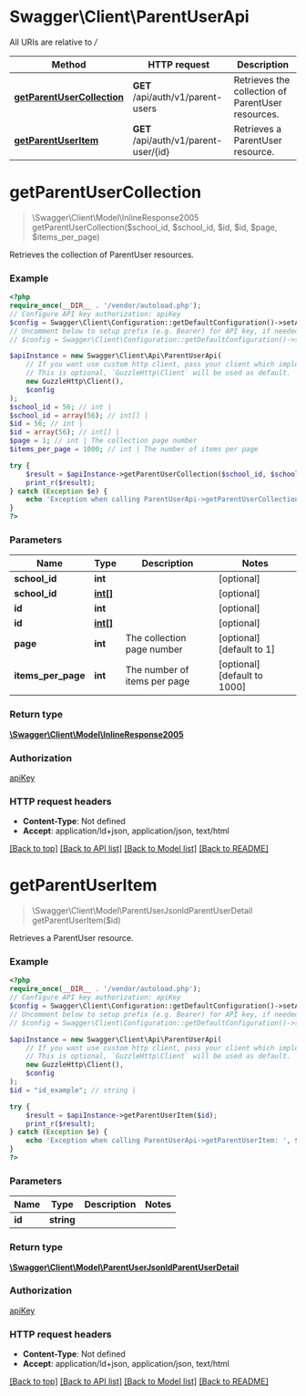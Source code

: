# Swagger\Client\ParentUserApi

All URIs are relative to */*

Method | HTTP request | Description
------------- | ------------- | -------------
[**getParentUserCollection**](ParentUserApi.md#getparentusercollection) | **GET** /api/auth/v1/parent-users | Retrieves the collection of ParentUser resources.
[**getParentUserItem**](ParentUserApi.md#getparentuseritem) | **GET** /api/auth/v1/parent-user/{id} | Retrieves a ParentUser resource.

# **getParentUserCollection**
> \Swagger\Client\Model\InlineResponse2005 getParentUserCollection($school_id, $school_id, $id, $id, $page, $items_per_page)

Retrieves the collection of ParentUser resources.

### Example
```php
<?php
require_once(__DIR__ . '/vendor/autoload.php');
// Configure API key authorization: apiKey
$config = Swagger\Client\Configuration::getDefaultConfiguration()->setApiKey('Authorization', 'YOUR_API_KEY');
// Uncomment below to setup prefix (e.g. Bearer) for API key, if needed
// $config = Swagger\Client\Configuration::getDefaultConfiguration()->setApiKeyPrefix('Authorization', 'Bearer');

$apiInstance = new Swagger\Client\Api\ParentUserApi(
    // If you want use custom http client, pass your client which implements `GuzzleHttp\ClientInterface`.
    // This is optional, `GuzzleHttp\Client` will be used as default.
    new GuzzleHttp\Client(),
    $config
);
$school_id = 56; // int | 
$school_id = array(56); // int[] | 
$id = 56; // int | 
$id = array(56); // int[] | 
$page = 1; // int | The collection page number
$items_per_page = 1000; // int | The number of items per page

try {
    $result = $apiInstance->getParentUserCollection($school_id, $school_id, $id, $id, $page, $items_per_page);
    print_r($result);
} catch (Exception $e) {
    echo 'Exception when calling ParentUserApi->getParentUserCollection: ', $e->getMessage(), PHP_EOL;
}
?>
```

### Parameters

Name | Type | Description  | Notes
------------- | ------------- | ------------- | -------------
 **school_id** | **int**|  | [optional]
 **school_id** | [**int[]**](../Model/int.md)|  | [optional]
 **id** | **int**|  | [optional]
 **id** | [**int[]**](../Model/int.md)|  | [optional]
 **page** | **int**| The collection page number | [optional] [default to 1]
 **items_per_page** | **int**| The number of items per page | [optional] [default to 1000]

### Return type

[**\Swagger\Client\Model\InlineResponse2005**](../Model/InlineResponse2005.md)

### Authorization

[apiKey](../../README.md#apiKey)

### HTTP request headers

 - **Content-Type**: Not defined
 - **Accept**: application/ld+json, application/json, text/html

[[Back to top]](#) [[Back to API list]](../../README.md#documentation-for-api-endpoints) [[Back to Model list]](../../README.md#documentation-for-models) [[Back to README]](../../README.md)

# **getParentUserItem**
> \Swagger\Client\Model\ParentUserJsonldParentUserDetail getParentUserItem($id)

Retrieves a ParentUser resource.

### Example
```php
<?php
require_once(__DIR__ . '/vendor/autoload.php');
// Configure API key authorization: apiKey
$config = Swagger\Client\Configuration::getDefaultConfiguration()->setApiKey('Authorization', 'YOUR_API_KEY');
// Uncomment below to setup prefix (e.g. Bearer) for API key, if needed
// $config = Swagger\Client\Configuration::getDefaultConfiguration()->setApiKeyPrefix('Authorization', 'Bearer');

$apiInstance = new Swagger\Client\Api\ParentUserApi(
    // If you want use custom http client, pass your client which implements `GuzzleHttp\ClientInterface`.
    // This is optional, `GuzzleHttp\Client` will be used as default.
    new GuzzleHttp\Client(),
    $config
);
$id = "id_example"; // string | 

try {
    $result = $apiInstance->getParentUserItem($id);
    print_r($result);
} catch (Exception $e) {
    echo 'Exception when calling ParentUserApi->getParentUserItem: ', $e->getMessage(), PHP_EOL;
}
?>
```

### Parameters

Name | Type | Description  | Notes
------------- | ------------- | ------------- | -------------
 **id** | **string**|  |

### Return type

[**\Swagger\Client\Model\ParentUserJsonldParentUserDetail**](../Model/ParentUserJsonldParentUserDetail.md)

### Authorization

[apiKey](../../README.md#apiKey)

### HTTP request headers

 - **Content-Type**: Not defined
 - **Accept**: application/ld+json, application/json, text/html

[[Back to top]](#) [[Back to API list]](../../README.md#documentation-for-api-endpoints) [[Back to Model list]](../../README.md#documentation-for-models) [[Back to README]](../../README.md)

